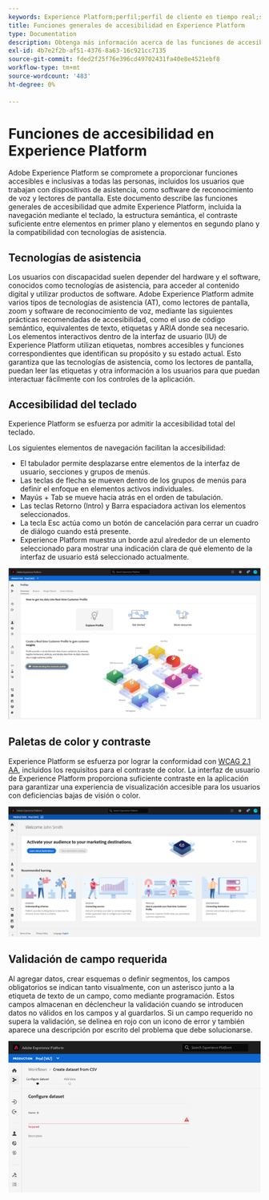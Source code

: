 ```yaml
---
keywords: Experience Platform;perfil;perfil de cliente en tiempo real;solución de problemas;API;perfil unificado;perfil unificado;perfil unificado;perfil unificado;rtcp;gráficos XDM
title: Funciones generales de accesibilidad en Experience Platform
type: Documentation
description: Obtenga más información acerca de las funciones de accesibilidad generales que admite Adobe Experience Platform, como la navegación mediante el teclado, las paletas de color y el contraste, y la compatibilidad con tecnología de asistencia.
exl-id: 4b7e2f2b-af51-4376-8a63-16c921cc7135
source-git-commit: fded2f25f76e396cd49702431fa40e8e4521ebf8
workflow-type: tm+mt
source-wordcount: '483'
ht-degree: 0%

---
```


# Funciones de accesibilidad en Experience Platform

Adobe Experience Platform se compromete a proporcionar funciones accesibles e inclusivas a todas las personas, incluidos los usuarios que trabajan con dispositivos de asistencia, como software de reconocimiento de voz y lectores de pantalla. Este documento describe las funciones generales de accesibilidad que admite Experience Platform, incluida la navegación mediante el teclado, la estructura semántica, el contraste suficiente entre elementos en primer plano y elementos en segundo plano y la compatibilidad con tecnologías de asistencia.

## Tecnologías de asistencia

Los usuarios con discapacidad suelen depender del hardware y el software, conocidos como tecnologías de asistencia, para acceder al contenido digital y utilizar productos de software. Adobe Experience Platform admite varios tipos de tecnologías de asistencia (AT), como lectores de pantalla, zoom y software de reconocimiento de voz, mediante las siguientes prácticas recomendadas de accesibilidad, como el uso de código semántico, equivalentes de texto, etiquetas y ARIA donde sea necesario. Los elementos interactivos dentro de la interfaz de usuario (IU) de Experience Platform utilizan etiquetas, nombres accesibles y funciones correspondientes que identifican su propósito y su estado actual. Esto garantiza que las tecnologías de asistencia, como los lectores de pantalla, puedan leer las etiquetas y otra información a los usuarios para que puedan interactuar fácilmente con los controles de la aplicación.

## Accesibilidad del teclado

Experience Platform se esfuerza por admitir la accesibilidad total del teclado.

Los siguientes elementos de navegación facilitan la accesibilidad:
* El tabulador permite desplazarse entre elementos de la interfaz de usuario, secciones y grupos de menús.
* Las teclas de flecha se mueven dentro de los grupos de menús para definir el enfoque en elementos activos individuales.
* Mayús + Tab se mueve hacia atrás en el orden de tabulación.
* Las teclas Retorno (Intro) y Barra espaciadora activan los elementos seleccionados.
* La tecla Esc actúa como un botón de cancelación para cerrar un cuadro de diálogo cuando está presente.
* Experience Platform muestra un borde azul alrededor de un elemento seleccionado para mostrar una indicación clara de qué elemento de la interfaz de usuario está seleccionado actualmente.

![Aparece un borde azul alrededor de un elemento seleccionado para indicar que se ha aplicado el enfoque.](images/profile-overview-tab.png)

## Paletas de color y contraste

Experience Platform se esfuerza por lograr la conformidad con [WCAG 2.1 AA](https://www.w3.org/TR/WCAG/), incluidos los requisitos para el contraste de color. La interfaz de usuario de Experience Platform proporciona suficiente contraste en la aplicación para garantizar una experiencia de visualización accesible para los usuarios con deficiencias bajas de visión o color.

![La paleta de colores y el contraste están presentes en la página principal de la interfaz de usuario de Experience Platform.](images/homepage.png)

## Validación de campo requerida

Al agregar datos, crear esquemas o definir segmentos, los campos obligatorios se indican tanto visualmente, con un asterisco junto a la etiqueta de texto de un campo, como mediante programación. Estos campos almacenan en déclencheur la validación cuando se introducen datos no válidos en los campos y al guardarlos. Si un campo requerido no supera la validación, se delinea en rojo con un icono de error y también aparece una descripción por escrito del problema que debe solucionarse.

![Un primer plano de un campo obligatorio que no ha superado la validación. El campo aparece en rojo y hay un icono de error.](images/field-validation.png)
